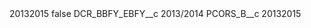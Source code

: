<?xml version="1.0" encoding="UTF-8"?>
<CustomMetadata xmlns="http://soap.sforce.com/2006/04/metadata" xmlns:xsi="http://www.w3.org/2001/XMLSchema-instance" xmlns:xsd="http://www.w3.org/2001/XMLSchema">
    <label>20132015</label>
    <protected>false</protected>
    <values>
        <field>DCR_BBFY_EBFY__c</field>
        <value xsi:type="xsd:string">2013/2014</value>
    </values>
    <values>
        <field>PCORS_B__c</field>
        <value xsi:type="xsd:string">20132015</value>
    </values>
</CustomMetadata>
